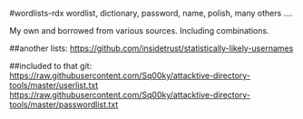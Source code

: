 #wordlists-rdx 
wordlist, dictionary, password, name, polish, many others ....

My own and borrowed from various sources. Including combinations.


##another lists:
https://github.com/insidetrust/statistically-likely-usernames


##included to that git:
https://raw.githubusercontent.com/Sq00ky/attacktive-directory-tools/master/userlist.txt
https://raw.githubusercontent.com/Sq00ky/attacktive-directory-tools/master/passwordlist.txt